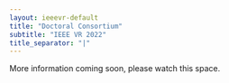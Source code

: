 ```yaml
---
layout: ieeevr-default
title: "Doctoral Consortium"
subtitle: "IEEE VR 2022"
title_separator: "|"
---
```


<div>
    <p>
        More information coming soon, please watch this space.
    </p>
    <!--
    <h1 id="cfp-doctoral-cosortium"> Call for Doctoral Consortium</h1>

    <p>
        <strong style="color: black">IEEE VR 2021: the 28th IEEE Conference on Virtual Reality and 3D User Interfaces March 27-April 3, 2021, Virtual</strong>
        <br />
        <a href="http://ieeevr.org/2021/">http://ieeevr.org/2021/</a>
    </p>

    <div class="notice--info">
        <!--<strong>Registration Information (24 Feb 2021):</strong>-->
        <p>
            <b>
                The encouraged Presentation format in the DC is a Pecha Kucha style in which 20 slides are shown for 20 seconds each. Each student will have a seven minute time frame for presenting.  Even if a student choses not to adhere to the 20 slides/20 seconds, <a style="text-decoration: underline; text-decoration-color: #00aeef; color: #00aeef; -webkit-text-decoration-color:#00aeef;">the time frame of seven minutes is a firm limit</a>. This will be followed by 4-5 minutes of QA from the audience. Please plan and practice in advance to ensure that we stay on schedule.
            </b>
        </p>
    </div>
    
    <h2 id="important-dates"> Important Dates </h2>
    <ul>
        <li><b><del style="text-decoration-thickness: 3px;">November 30</del> December 6, 2020 23:59 AoE:</b> Submission deadline.</li>
        <li><b>January 8th, 2020 23:59 AoE:</b> Notification of acceptance.</li>
        <li><b>February <del style="text-decoration-thickness: 3px;">8th</del> 10th, 2021 23:59 AoE:</b> Camera-ready.</li>
        <li><b>March 28th, 2021 9:00AM - 6:00PM GMT:</b> Consortium.</li>
        
        
        <!--Currently it is Feb 8, 2021 23:59 AoE: Camera-ready, can you change it to Feb 10, 2021 23:59 AoE: Camera-ready--><!--


        
    </ul>

    <h2 id="Overview">Overview</h2>
    <p>
        The DC is a concentrated full-day event that will be held on <strong>Sunday, March 28th, 2021</strong>, where students present their research interests/plans/results to a panel of researchers in the field and receive specific constructive feedback, including opportunities to meet with mentors one-on-one. Accepted students will be expected to give in-depth presentations of their research and will receive constructive comments from mentors. Additionally, accepted students will create a poster about their work to allow IEEE VR attendees to quickly familiarize themselves with each other’s work and to be shown to a broader audience during the conference poster session. Accepted students will have the option to publish their two-page extended abstract in the conference proceedings and to be included in the online IEEE VR program. There is also the possibility that the abstracts may be archived in the IEEExplore digital library.
    </p>

    <h2 id="Eligibility-and-topics">Eligibility and Topics</h2>
    <p>
        Ideal candidates will be in the early or mid stages of their PhD, and should have a solid idea of their direction and topic, but should also have room for improvement. The DC welcomes applicants from a broad range of disciplines including VR, AR, 3D user interfaces, human-computer interaction, wearable computing, social informatics, information technology, cognitive science, and related fields.

    </p>

    <h2 id="submission-guidelines">Submission Guidelines</h2>
    <p>
        To apply to the DC, please submit the following two documents via the Precision Conference Doctoral Consortium track at <a href="https://new.precisionconference.com/~vr">https://new.precisionconference.com/~vr</a> as a single PDF. All IEEE VR Doctoral Consortium submissions should be prepared in IEEE Computer Society VGTC format <a href="http://junctionpublishing.org/vgtc/Tasks/camera.html">http://junctionpublishing.org/vgtc/Tasks/camera.html</a> and submitted as a PDF.

        <ol>
            <li>Position paper: Paper submissions should be 2 pages in length including references. This position paper must clearly motivate, discuss, and summarize the proposed Ph.D. research, describe how the research fits into and advances research in VR and/or related fields, and report on your progress. You may additionally focus on a more specific area of the research if desired. In the concluding section, you should identify 2-3 questions/areas for improvement that you would like to discuss during the DC.</li>
            <li>A one page Curriculum Vitae.</li>
        </ol>

        <div class="notice--info">
            <b>Submissions received after the deadline will not be considered.</b>
        </div>
    </p>


    <h2 id="financing">Financing Your Conference Travel</h2>
    <p>
        Students are encouraged to seek funding from their institutions for registration costs. DC participants who also apply as Student Volunteers should refer to the Student Volunteer chairs for funding information. Historically, the conference has been able to obtain some funding for students based in the U.S. and as we obtain specific information on other financial support we will update these pages and/or notify accepted student researchers.
    </p>


    <h2 id="contact">Questions?</h2>
    <p>
        For more information, please contact the DC Program Chairs at doctoralconsortium2021 [at] ieeevr.org:
        <ul>
            <li>Aleshia Hayes ‒ University of North Texas, USA</li>
            <li>Rajiv Khadka ‒ Idaho National Laboratory, Idaho Falls, USA</li>
            <li>Andrew Robb ‒ Clemson University, South Carolina, USA</li>
            <li>Teresa Romão ‒ Nova University Lisbon, Portugal</li>
        </ul>
        doctoralconsortium2021 [at] ieeevr.org
    </p>
    -->


</div>
